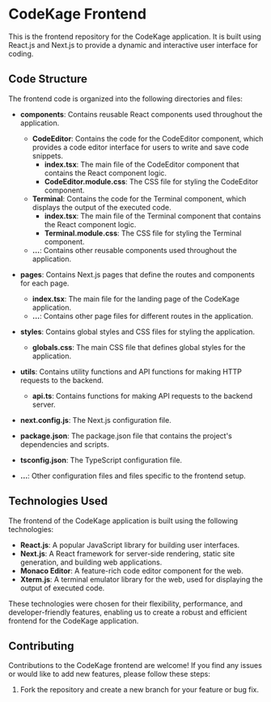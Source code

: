 # CodeKage Frontend

This is the frontend repository for the CodeKage application. It is built using React.js and Next.js to provide a dynamic and interactive user interface for coding.

## Code Structure

The frontend code is organized into the following directories and files:

- **components**: Contains reusable React components used throughout the application.
  - **CodeEditor**: Contains the code for the CodeEditor component, which provides a code editor interface for users to write and save code snippets.
    - **index.tsx**: The main file of the CodeEditor component that contains the React component logic.
    - **CodeEditor.module.css**: The CSS file for styling the CodeEditor component.
  - **Terminal**: Contains the code for the Terminal component, which displays the output of the executed code.
    - **index.tsx**: The main file of the Terminal component that contains the React component logic.
    - **Terminal.module.css**: The CSS file for styling the Terminal component.
  - **...**: Contains other reusable components used throughout the application.

- **pages**: Contains Next.js pages that define the routes and components for each page.
  - **index.tsx**: The main file for the landing page of the CodeKage application.
  - **...**: Contains other page files for different routes in the application.

- **styles**: Contains global styles and CSS files for styling the application.
  - **globals.css**: The main CSS file that defines global styles for the application.

- **utils**: Contains utility functions and API functions for making HTTP requests to the backend.
  - **api.ts**: Contains functions for making API requests to the backend server.

- **next.config.js**: The Next.js configuration file.

- **package.json**: The package.json file that contains the project's dependencies and scripts.

- **tsconfig.json**: The TypeScript configuration file.

- **...**: Other configuration files and files specific to the frontend setup.

## Technologies Used

The frontend of the CodeKage application is built using the following technologies:

- **React.js**: A popular JavaScript library for building user interfaces.
- **Next.js**: A React framework for server-side rendering, static site generation, and building web applications.
- **Monaco Editor**: A feature-rich code editor component for the web.
- **Xterm.js**: A terminal emulator library for the web, used for displaying the output of executed code.

These technologies were chosen for their flexibility, performance, and developer-friendly features, enabling us to create a robust and efficient frontend for the CodeKage application.


## Contributing

Contributions to the CodeKage frontend are welcome! If you find any issues or would like to add new features, please follow these steps:

1. Fork the repository and create a new branch for your feature or bug fix.

